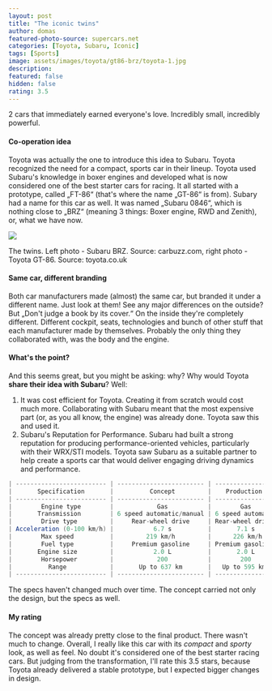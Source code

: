 ```yaml
---
layout: post
title: "The iconic twins"
author: domas
featured-photo-source: supercars.net
categories: [Toyota, Subaru, Iconic]
tags: [Sports]
image: assets/images/toyota/gt86-brz/toyota-1.jpg
description:
featured: false
hidden: false
rating: 3.5
---
```


2 cars that immediately earned everyone's love. Incredibly small, incredibly powerful.

#### Co-operation idea

Toyota was actually the one to introduce this idea to Subaru. Toyota recognized the need for a compact, sports car in their lineup. Toyota used Subaru's knowledge in boxer engines and developed what is now considered one of the best starter cars for racing. It all started with a prototype, called „FT-86“ (that's where the name „GT-86“ is from). Subary had a name for this car as well. It was named „Subaru 0846“, which is nothing close to „BRZ“ (meaning 3 things: Boxer engine, RWD and Zenith), or, what we have now.

<div class="photo-credit">
    <img src="{{ site.baseurl }}/assets/images/toyota/gt86-brz/toyota-2.jpg" class="featured-image img-fluid">
    <p>The twins. Left photo - Subaru BRZ. Source: carbuzz.com, right photo - Toyota GT-86. Source: toyota.co.uk</p>
</div>

#### Same car, different branding

Both car manufacturers made (almost) the same car, but branded it under a different name. Just look at them! See any major differences on the outside? But „Don't judge a book by its cover.“ On the inside they're completely different. Different cockpit, seats, technologies and bunch of other stuff that each manufacturer made by themselves. Probably the only thing they collaborated with, was the body and the engine.

#### What's the point?

And this seems great, but you might be asking: why? Why would Toyota **share their idea with Subaru**? Well:

1. It was cost efficient for Toyota. Creating it from scratch would cost much more. Collaborating with Subaru meant that the most expensive part (or, as you all know, the engine) was already done. Toyota saw this and used it.
2. Subaru's Reputation for Performance. Subaru had built a strong reputation for producing performance-oriented vehicles, particularly with their WRX/STI models. Toyota saw Subaru as a suitable partner to help create a sports car that would deliver engaging driving dynamics and performance.

```java
| ------------------------- | ------------------------ | ----------------- |
|       Specification       |          Concept         |    Production     |
| ------------------------- | ------------------------ | ----------------- |
|        Engine type        |            Gas           |        Gas        |
|       Transmission        | 6 speed automatic/manual | 6 speed automatic |
|        Drive type         |     Rear-wheel drive     | Rear-wheel drive  |
| Acceleration (0-100 km/h) |           6.7 s          |       7.1 s       |
|        Max speed          |         219 km/h         |      226 km/h     |
|        Fuel type          |     Premium gasoline     | Premium gasoline  |
|       Engine size         |           2.0 L          |       2.0 L       |
|        Horsepower         |            200           |        200        |
|          Range            |       Up to 637 km       |   Up to 595 km    |
| ------------------------- | ------------------------ | ----------------- |
```
The specs haven't changed much over time. The concept carried not only the design, but the specs as well.

#### My rating

The concept was already pretty close to the final product. There wasn't much to change. Overall, I really like this car with its *compact* and *sporty* look, as well as feel. No doubt it's considered one of the best starter racing cars. But judging from the transformation, I'll rate this 3.5 stars, because Toyota already delivered a stable prototype, but I expected bigger changes in design.